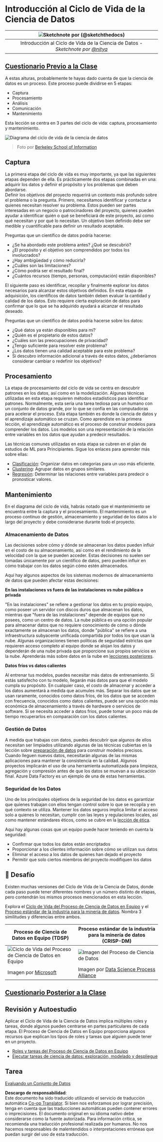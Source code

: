 <!--
CO_OP_TRANSLATOR_METADATA:
{
  "original_hash": "c368f8f2506fe56bca0f7be05c4eb71d",
  "translation_date": "2025-08-24T22:14:46+00:00",
  "source_file": "4-Data-Science-Lifecycle/14-Introduction/README.md",
  "language_code": "es"
}
-->
# Introducción al Ciclo de Vida de la Ciencia de Datos

|![ Sketchnote por [(@sketchthedocs)](https://sketchthedocs.dev) ](../../sketchnotes/14-DataScience-Lifecycle.png)|
|:---:|
| Introducción al Ciclo de Vida de la Ciencia de Datos - _Sketchnote por [@nitya](https://twitter.com/nitya)_ |

## [Cuestionario Previo a la Clase](https://red-water-0103e7a0f.azurestaticapps.net/quiz/26)

A estas alturas, probablemente te hayas dado cuenta de que la ciencia de datos es un proceso. Este proceso puede dividirse en 5 etapas:

- Captura
- Procesamiento
- Análisis
- Comunicación
- Mantenimiento

Esta lección se centra en 3 partes del ciclo de vida: captura, procesamiento y mantenimiento.

![Diagrama del ciclo de vida de la ciencia de datos](../../../../translated_images/data-science-lifecycle.a1e362637503c4fb0cd5e859d7552edcdb4aa629a279727008baa121f2d33f32.es.jpg)  
> Foto por [Berkeley School of Information](https://ischoolonline.berkeley.edu/data-science/what-is-data-science/)

## Captura

La primera etapa del ciclo de vida es muy importante, ya que las siguientes etapas dependen de ella. Es prácticamente dos etapas combinadas en una: adquirir los datos y definir el propósito y los problemas que deben abordarse.  
Definir los objetivos del proyecto requerirá un contexto más profundo sobre el problema o la pregunta. Primero, necesitamos identificar y contactar a quienes necesitan resolver su problema. Estos pueden ser partes interesadas en un negocio o patrocinadores del proyecto, quienes pueden ayudar a identificar quién o qué se beneficiará de este proyecto, así como qué necesitan y por qué lo necesitan. Un objetivo bien definido debe ser medible y cuantificable para definir un resultado aceptable.

Preguntas que un científico de datos podría hacerse:
- ¿Se ha abordado este problema antes? ¿Qué se descubrió?
- ¿El propósito y el objetivo son comprendidos por todos los involucrados?
- ¿Hay ambigüedad y cómo reducirla?
- ¿Cuáles son las limitaciones?
- ¿Cómo podría ser el resultado final?
- ¿Cuántos recursos (tiempo, personas, computación) están disponibles?

El siguiente paso es identificar, recopilar y finalmente explorar los datos necesarios para alcanzar estos objetivos definidos. En esta etapa de adquisición, los científicos de datos también deben evaluar la cantidad y calidad de los datos. Esto requiere cierta exploración de datos para confirmar que lo que se ha adquirido ayudará a alcanzar el resultado deseado.

Preguntas que un científico de datos podría hacerse sobre los datos:
- ¿Qué datos ya están disponibles para mí?
- ¿Quién es el propietario de estos datos?
- ¿Cuáles son las preocupaciones de privacidad?
- ¿Tengo suficiente para resolver este problema?
- ¿Los datos tienen una calidad aceptable para este problema?
- Si descubro información adicional a través de estos datos, ¿deberíamos considerar cambiar o redefinir los objetivos?

## Procesamiento

La etapa de procesamiento del ciclo de vida se centra en descubrir patrones en los datos, así como en la modelización. Algunas técnicas utilizadas en esta etapa requieren métodos estadísticos para identificar patrones. Normalmente, esta sería una tarea tediosa para un humano con un conjunto de datos grande, por lo que se confía en las computadoras para acelerar el proceso. Esta etapa también es donde la ciencia de datos y el aprendizaje automático se cruzan. Como aprendiste en la primera lección, el aprendizaje automático es el proceso de construir modelos para comprender los datos. Los modelos son una representación de la relación entre variables en los datos que ayudan a predecir resultados.

Las técnicas comunes utilizadas en esta etapa se cubren en el plan de estudios de ML para Principiantes. Sigue los enlaces para aprender más sobre ellas:

- [Clasificación](https://github.com/microsoft/ML-For-Beginners/tree/main/4-Classification): Organizar datos en categorías para un uso más eficiente.
- [Clustering](https://github.com/microsoft/ML-For-Beginners/tree/main/5-Clustering): Agrupar datos en grupos similares.
- [Regresión](https://github.com/microsoft/ML-For-Beginners/tree/main/2-Regression): Determinar las relaciones entre variables para predecir o pronosticar valores.

## Mantenimiento

En el diagrama del ciclo de vida, habrás notado que el mantenimiento se encuentra entre la captura y el procesamiento. El mantenimiento es un proceso continuo de gestión, almacenamiento y seguridad de los datos a lo largo del proyecto y debe considerarse durante todo el proyecto.

### Almacenamiento de Datos

Las decisiones sobre cómo y dónde se almacenan los datos pueden influir en el costo de su almacenamiento, así como en el rendimiento de la velocidad con la que se pueden acceder. Estas decisiones no suelen ser tomadas únicamente por un científico de datos, pero pueden influir en cómo trabajar con los datos según cómo estén almacenados.

Aquí hay algunos aspectos de los sistemas modernos de almacenamiento de datos que pueden afectar estas decisiones:

**En las instalaciones vs fuera de las instalaciones vs nube pública o privada**

"En las instalaciones" se refiere a gestionar los datos en tu propio equipo, como poseer un servidor con discos duros que almacenan los datos, mientras que "fuera de las instalaciones" depende de equipos que no posees, como un centro de datos. La nube pública es una opción popular para almacenar datos que no requiere conocimiento de cómo o dónde exactamente se almacenan los datos, donde "pública" se refiere a una infraestructura subyacente unificada compartida por todos los que usan la nube. Algunas organizaciones tienen políticas de seguridad estrictas que requieren acceso completo al equipo donde se alojan los datos y dependerán de una nube privada que proporcione sus propios servicios en la nube. Aprenderás más sobre datos en la nube en [lecciones posteriores](https://github.com/microsoft/Data-Science-For-Beginners/tree/main/5-Data-Science-In-Cloud).

**Datos fríos vs datos calientes**

Al entrenar tus modelos, puedes necesitar más datos de entrenamiento. Si estás satisfecho con tu modelo, llegarán más datos para que el modelo cumpla su propósito. En cualquier caso, el costo de almacenar y acceder a los datos aumentará a medida que acumules más. Separar los datos que se usan raramente, conocidos como datos fríos, de los datos que se acceden con frecuencia, conocidos como datos calientes, puede ser una opción más económica de almacenamiento a través de hardware o servicios de software. Si se necesita acceder a datos fríos, puede tomar un poco más de tiempo recuperarlos en comparación con los datos calientes.

### Gestión de Datos

A medida que trabajas con datos, puedes descubrir que algunos de ellos necesitan ser limpiados utilizando algunas de las técnicas cubiertas en la lección sobre [preparación de datos](https://github.com/microsoft/Data-Science-For-Beginners/tree/main/2-Working-With-Data/08-data-preparation) para construir modelos precisos. Cuando lleguen nuevos datos, necesitarán algunas de las mismas aplicaciones para mantener la consistencia en la calidad. Algunos proyectos implicarán el uso de una herramienta automatizada para limpieza, agregación y compresión antes de que los datos se muevan a su ubicación final. Azure Data Factory es un ejemplo de una de estas herramientas.

### Seguridad de los Datos

Uno de los principales objetivos de la seguridad de los datos es garantizar que quienes trabajan con ellos tengan control sobre lo que se recopila y en qué contexto se utiliza. Mantener los datos seguros implica limitar el acceso solo a quienes lo necesitan, cumplir con las leyes y regulaciones locales, así como mantener estándares éticos, como se cubre en la [lección de ética](https://github.com/microsoft/Data-Science-For-Beginners/tree/main/1-Introduction/02-ethics).

Aquí hay algunas cosas que un equipo puede hacer teniendo en cuenta la seguridad:
- Confirmar que todos los datos están encriptados
- Proporcionar a los clientes información sobre cómo se utilizan sus datos
- Eliminar el acceso a los datos de quienes han dejado el proyecto
- Permitir que solo ciertos miembros del proyecto modifiquen los datos

## 🚀 Desafío

Existen muchas versiones del Ciclo de Vida de la Ciencia de Datos, donde cada paso puede tener diferentes nombres y un número distinto de etapas, pero contendrán los mismos procesos mencionados en esta lección.

Explora el [Ciclo de Vida del Proceso de Ciencia de Datos en Equipo](https://docs.microsoft.com/en-us/azure/architecture/data-science-process/lifecycle) y el [Proceso estándar de la industria para la minería de datos](https://www.datascience-pm.com/crisp-dm-2/). Nombra 3 similitudes y diferencias entre ambos.

|Proceso de Ciencia de Datos en Equipo (TDSP)|Proceso estándar de la industria para la minería de datos (CRISP-DM)|
|--|--|
|![Ciclo de Vida del Proceso de Ciencia de Datos en Equipo](../../../../translated_images/tdsp-lifecycle2.e19029d598e2e73d5ef8a4b98837d688ec6044fe332c905d4dbb69eb6d5c1d96.es.png) | ![Imagen del Proceso de Ciencia de Datos](../../../../translated_images/CRISP-DM.8bad2b4c66e62aa75278009e38e3e99902c73b0a6f63fd605a67c687a536698c.es.png) |
| Imagen por [Microsoft](https://docs.microsoft.comazure/architecture/data-science-process/lifecycle) | Imagen por [Data Science Process Alliance](https://www.datascience-pm.com/crisp-dm-2/) |

## [Cuestionario Posterior a la Clase](https://red-water-0103e7a0f.azurestaticapps.net/quiz/27)

## Revisión y Autoestudio

Aplicar el Ciclo de Vida de la Ciencia de Datos implica múltiples roles y tareas, donde algunos pueden centrarse en partes particulares de cada etapa. El Proceso de Ciencia de Datos en Equipo proporciona algunos recursos que explican los tipos de roles y tareas que alguien puede tener en un proyecto.

* [Roles y tareas del Proceso de Ciencia de Datos en Equipo](https://docs.microsoft.com/en-us/azure/architecture/data-science-process/roles-tasks)  
* [Ejecutar tareas de ciencia de datos: exploración, modelado y despliegue](https://docs.microsoft.com/en-us/azure/architecture/data-science-process/execute-data-science-tasks)

## Tarea

[Evaluando un Conjunto de Datos](assignment.md)

**Descargo de responsabilidad**:  
Este documento ha sido traducido utilizando el servicio de traducción automática [Co-op Translator](https://github.com/Azure/co-op-translator). Si bien nos esforzamos por lograr precisión, tenga en cuenta que las traducciones automáticas pueden contener errores o imprecisiones. El documento original en su idioma nativo debe considerarse como la fuente autorizada. Para información crítica, se recomienda una traducción profesional realizada por humanos. No nos hacemos responsables de malentendidos o interpretaciones erróneas que puedan surgir del uso de esta traducción.